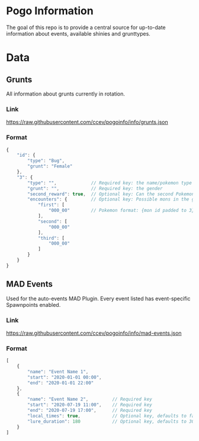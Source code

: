 # Pogo Information

The goal of this repo is to provide a central source for up-to-date information about events, available shinies and grunttypes.

# Data

## Grunts
All information about grunts currently in rotation.

### Link
https://raw.githubusercontent.com/ccev/pogoinfo/info/grunts.json

### Format
```js
{
    "id": {
        "type": "Bug",
        "grunt": "Female"
    },
    "3": {
        "type": "",             // Required key: the name/pokemon type of that grunt
        "grunt": "",            // Required key: the gender
        "second_reward": true,  // Optional key: Can the second Pokemon of that grunt be a reward?, default: false
        "encounters": {         // Optional key: Possible mons in the grunt's team, default: {}
            "first": [
                "000_00"        // Pokemon format: {mon id padded to 3}_{form id}
            ],
            "second": [
                "000_00"
            ],
            "third": [
                "000_00"
            ]
        }
    }
}
```

## MAD Events
Used for the auto-events MAD Plugin. Every event listed has event-specific Spawnpoints enabled.

### Link
https://raw.githubusercontent.com/ccev/pogoinfo/info/mad-events.json

### Format
```js
[
    {
        "name": "Event Name 1",
        "start": "2020-01-01 00:00",
        "end": "2020-01-01 22:00"
    },
    {
        "name": "Event Name 2",         // Required key
        "start": "2020-07-19 11:00",    // Required key
        "end": "2020-07-19 17:00",      // Required key
        "local_times": true,            // Optional key, defaults to false (If false, the times are in UTC+0)
        "lure_duration": 180            // Optional key, defaults to 30 (value is in minutes)
    }
]
```
